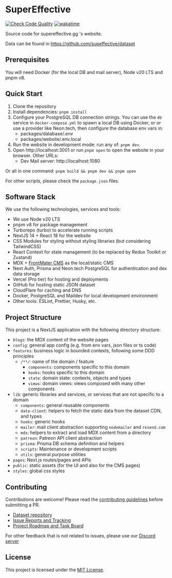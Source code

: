 # SuperEffective

[![Check Code Quality](https://github.com/supeffective/website/actions/workflows/quality.yml/badge.svg)](https://github.com/supeffective/website/actions/workflows/quality.yml)
[![wakatime](https://wakatime.com/badge/user/f2eacdee-569c-4e49-b11f-81a764fb575e/project/838d78e4-9190-4513-9c76-0e7672feab70.svg)](https://wakatime.com/badge/user/f2eacdee-569c-4e49-b11f-81a764fb575e/project/838d78e4-9190-4513-9c76-0e7672feab70)

Source code for supereffective.gg 's website.

Data can be found in https://github.com/supeffective/dataset

## Prerequisites

You will need Docker (for the local DB and mail server), Node v20 LTS and pnpm v8.

## Quick Start

1. Clone the repository
2. Install dependencies: `pnpm install`
3. Configure your PostgreSQL DB connection strings.
   You can use the `db` service in `docker-compose.yml` to spawn a local DB using Docker,
   or or use a provider like Neon.tech,
   then configure the database env vars in:
   - packages/database/.env
   - packages/website/.env.local
4. Run the website in development mode: run any of: `pnpm dev`.
5. Open http://localhost:3001 or run `pnpm open` to open the website in your browser. Other URLs:
   - Dev Mail server: http://localhost:1080

Or all in one command: `pnpm build && pnpm dev && pnpm open`

For other scripts, please check the `package.json` files.

## Software Stack

We use the following technologies, services and tools:

- We use Node v20 LTS
- pnpm v8 for package management
- Turborepo (turbo) to accelerate running scripts
- NextJS 14 + React 18 for the website
- CSS Modules for styling without styling libraries (but considering TailwindCSS)
- React Context for state management (to be replaced by Redux Toolkit or Zustand)
- MDX + [FrontMater CMS](https://frontmatter.codes/) as the local/static CMS
- Next Auth, Prisma and Neon.tech PostgreSQL for authentication and dex data storage
- Vercel (Pro tier) for hosting and deployments
- GitHub for hosting static JSON dataset
- CloudFlare for caching and DNS
- Docker, PostgreSQL and Maildev for local development environment
- Other tools: ESLint, Prettier, Husky, etc.

## Project Structure

This project is a NextJS application with the following directory structure:

- `blogs`: the MDX content of the website pages
- `config`: general app config (e.g. from env vars, json files or ts code)
- `features`: business logic in bounded contexts, following some DDD principles
  - `/**/`: name of the domain / feature
    - `components`: components specific to this domain
    - `hooks`: hooks specific to this domain
    - `state`: domain state: contexts, objects and types
    - `views`: domain views: views composed with many other components
- `lib`: generic libraries and services, or services that are not specific to a domain
  - `components`: general reusable components
  - `data-client`: helpers to fetch the static data from the dataset CDN, and types
  - `hooks`: generic hooks
  - `mailer`: mail client abstraction supporting `nodemailer` and `resend.com`
  - `mdx`: helpers to extract and load MDX content from a directory
  - `patreon`: Patreon API client abstraction
  - `prisma`: Prisma DB schema definition and helpers
  - `scripts`: Maintenance or development scripts
  - `utils`: general purpose utilities
- `pages`: Next.js routes/pages and APIs
- `public`: static assets (for the UI and also for the CMS pages)
- `styles`: global css styles

## Contributing

Contributions are welcome! Please read the [contributing guidelines](./CONTRIBUTING.md) before submitting a PR.

- [Dataset repository](https://github.com/supeffective/dataset)
- [Issue Reports and Tracking](https://github.com/supeffective/website/issues)
- [Project Roadmap and Task Board](https://github.com/orgs/supeffective/projects)

For other feedback that is not related to issues, please use our [Discord server](https://discord.gg/3fRXQFtrkN)

## License

This project is licensed under the [MIT License](./LICENSE).
